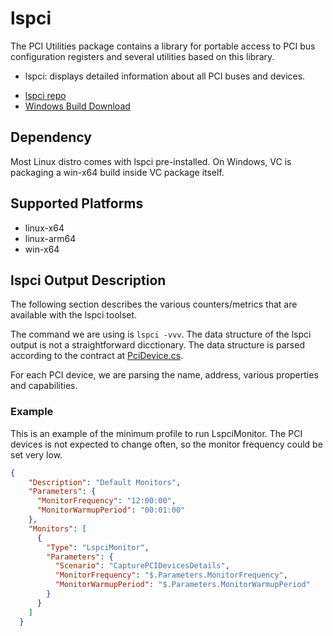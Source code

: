 ﻿# lspci
The PCI Utilities package contains a library for portable access to PCI bus
configuration registers and several utilities based on this library.

- lspci: displays detailed information about all PCI buses and devices.

* [lspci repo](https://github.com/pciutils/pciutils)
* [Windows Build Download](https://eternallybored.org/misc/pciutils/)

## Dependency
Most Linux distro comes with lspci pre-installed. On Windows, VC is packaging a win-x64 build inside VC package itself.

## Supported Platforms
* linux-x64
* linux-arm64
* win-x64


## lspci Output Description
The following section describes the various counters/metrics that are available with the lspci toolset.

The command we are using is `lspci -vvv`. The data structure of the lspci output is not a straightforward dicctionary. 
The data structure is parsed according to the contract at [PciDevice.cs](../../../src/VirtualClient/VirtualClient.Monitors/Lspci/PciDevice.cs).

For each PCI device, we are parsing the name, address, various properties and capabilities.

### Example
This is an example of the minimum profile to run LspciMonitor. The PCI devices is not expected to change often, so the monitor frequency could be set very low.

```json
{
    "Description": "Default Monitors",
    "Parameters": {
      "MonitorFrequency": "12:00:00",
      "MonitorWarmupPeriod": "00:01:00"
    },
    "Monitors": [
      {
        "Type": "LspciMonitor",
        "Parameters": {
          "Scenario": "CapturePCIDevicesDetails",
          "MonitorFrequency": "$.Parameters.MonitorFrequency",
          "MonitorWarmupPeriod": "$.Parameters.MonitorWarmupPeriod"
        }
      }
    ]
  }
```